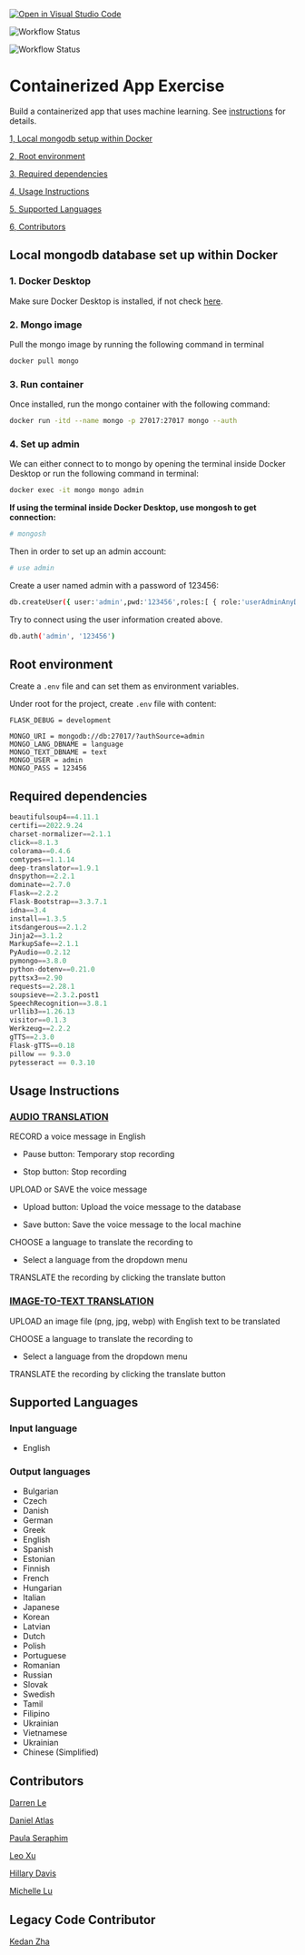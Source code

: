 [![Open in Visual Studio Code](https://classroom.github.com/assets/open-in-vscode-c66648af7eb3fe8bc4f294546bfd86ef473780cde1dea487d3c4ff354943c9ae.svg)](https://classroom.github.com/online_ide?assignment_repo_id=9335331&assignment_repo_type=AssignmentRepo)

![Workflow Status](https://github.com/software-students-fall2022/containerized-app-exercise-team7/actions/workflows/webapp_test.yml/badge.svg?event=push)

![Workflow Status](https://github.com/software-students-fall2022/containerized-app-exercise-team7/actions/workflows/machine_learning_test.yml/badge.svg?event=push)

# Containerized App Exercise

Build a containerized app that uses machine learning. See [instructions](./instructions.md) for details.

[1, Local mongodb setup within Docker](#local-mongodb-database-set-up-within-docker)

[2, Root environment](#root-environment)

[3, Required dependencies](#required-dependencies)

[4, Usage Instructions](#usage-instructions)

[5, Supported Languages](#supported-languages)

[6, Contributors](#contributors)

## Local mongodb database set up within Docker

### 1. Docker Desktop

Make sure Docker Desktop is installed, if not check [here](https://www.docker.com/products/docker-desktop/).

### 2. Mongo image

Pull the mongo image by running the following command in terminal

```bash
docker pull mongo
```

### 3. Run container

Once installed, run the mongo container with the following command:

```bash
docker run -itd --name mongo -p 27017:27017 mongo --auth
```

### 4. Set up admin

We can either connect to to mongo by opening the terminal inside Docker Desktop or run the following command in terminal:

```bash
docker exec -it mongo mongo admin
```

**If using the terminal inside Docker Desktop, use mongosh to get connection:**

```bash
# mongosh
```

Then in order to set up an admin account:

```bash
# use admin
```

Create a user named admin with a password of 123456:

```bash
db.createUser({ user:'admin',pwd:'123456',roles:[ { role:'userAdminAnyDatabase', db: 'admin'},"readWriteAnyDatabase"]});
```

Try to connect using the user information created above.

```bash
db.auth('admin', '123456')
```

## Root environment

Create a `.env` file and can set them as environment variables.

Under root for the project, create `.env` file with content:

```env
FLASK_DEBUG = development

MONGO_URI = mongodb://db:27017/?authSource=admin
MONGO_LANG_DBNAME = language
MONGO_TEXT_DBNAME = text
MONGO_USER = admin
MONGO_PASS = 123456
```

## Required dependencies

```python
beautifulsoup4==4.11.1
certifi==2022.9.24
charset-normalizer==2.1.1
click==8.1.3
colorama==0.4.6
comtypes==1.1.14
deep-translator==1.9.1
dnspython==2.2.1
dominate==2.7.0
Flask==2.2.2
Flask-Bootstrap==3.3.7.1
idna==3.4
install==1.3.5
itsdangerous==2.1.2
Jinja2==3.1.2
MarkupSafe==2.1.1
PyAudio==0.2.12
pymongo==3.8.0
python-dotenv==0.21.0
pyttsx3==2.90
requests==2.28.1
soupsieve==2.3.2.post1
SpeechRecognition==3.8.1
urllib3==1.26.13
visitor==0.1.3
Werkzeug==2.2.2
gTTS==2.3.0
Flask-gTTS==0.18
pillow == 9.3.0
pytesseract == 0.3.10
```

## Usage Instructions

### <ins>AUDIO TRANSLATION</ins>

RECORD a voice message in English

- Pause button: Temporary stop recording

- Stop button: Stop recording

UPLOAD or SAVE the voice message

- Upload button: Upload the voice message to the database

- Save button: Save the voice message to the local machine

CHOOSE a language to translate the recording to

- Select a language from the dropdown menu

TRANSLATE the recording by clicking the translate button

### <ins>IMAGE-TO-TEXT TRANSLATION</ins>

UPLOAD an image file (png, jpg, webp) with English text to be translated

CHOOSE a language to translate the recording to

- Select a language from the dropdown menu

TRANSLATE the recording by clicking the translate button

## Supported Languages

### Input language

- English

### Output languages

- Bulgarian
- Czech
- Danish
- German
- Greek
- English
- Spanish
- Estonian
- Finnish
- French
- Hungarian
- Italian
- Japanese
- Korean
- Latvian
- Dutch
- Polish
- Portuguese
- Romanian
- Russian
- Slovak
- Swedish
- Tamil
- Filipino
- Ukrainian
- Vietnamese
- Ukrainian
- Chinese (Simplified)

## Contributors

[Darren Le](https://github.com/DarrenLe20)

[Daniel Atlas](https://github.com/Spectraorder)

[Paula Seraphim](https://github.com/paulasera)

[Leo Xu](https://github.com/leo6016)

[Hillary Davis](https://github.com/hillarydavis1)

[Michelle Lu]()

## Legacy Code Contributor

[Kedan Zha](https://github.com/Zackdan0227)
